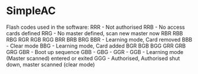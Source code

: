 # SimpleAC
Flash codes used in the software:
RRR - Not authorised
RRB - No access cards defined
RRG - No master defined, scan new master now
RBR
RBB
RBG
RGR
RGB
RGG
BRR
BRB
BRG
BBR - Learning mode, Card removed
BBB - Clear mode
BBG - Learning mode, Card added
BGR
BGB
BGG
GRR
GRB
GRG
GBR - Boot up sequence
GBB -
GBG -
GGR -
GGB - Learning mode (Master scanned) entered or exited
GGG - Authorised, Authorised shut down, master scanned (clear mode)